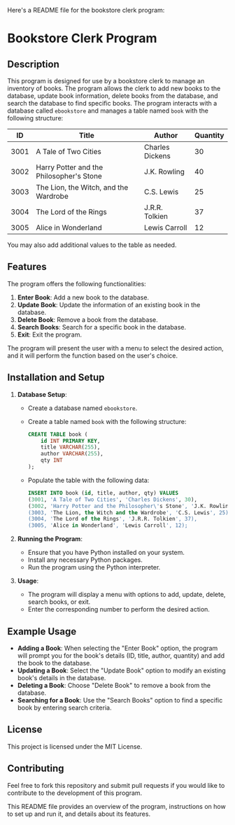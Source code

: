 Here's a README file for the bookstore clerk program:

# Bookstore Clerk Program

## Description

This program is designed for use by a bookstore clerk to manage an inventory of books.
The program allows the clerk to add new books to the database, update book 
information, delete books from the database, and search the database to find specific books.
The program interacts with a database called `ebookstore` and manages a table named `book` with the following structure:


| ID   | Title                                       | Author                  | Quantity |
|------|---------------------------------------------|-------------------------|----------|
| 3001 | A Tale of Two Cities                        | Charles Dickens         | 30       |
| 3002 | Harry Potter and the Philosopher's Stone    | J.K. Rowling            | 40       |
| 3003 | The Lion, the Witch, and the Wardrobe       | C.S. Lewis              | 25       |
| 3004 | The Lord of the Rings                       | J.R.R. Tolkien          | 37       |
| 3005 | Alice in Wonderland                         | Lewis Carroll           | 12       |

You may also add additional values to the table as needed.

## Features

The program offers the following functionalities:

1. **Enter Book**: Add a new book to the database.
2. **Update Book**: Update the information of an existing book in the database.
3. **Delete Book**: Remove a book from the database.
4. **Search Books**: Search for a specific book in the database.
5. **Exit**: Exit the program.

The program will present the user with a menu to select the desired action, and it will perform the function based on the user's choice.

## Installation and Setup

1. **Database Setup**: 
   - Create a database named `ebookstore`.
   - Create a table named `book` with the following structure:

     ```sql
     CREATE TABLE book (
         id INT PRIMARY KEY,
         title VARCHAR(255),
         author VARCHAR(255),
         qty INT
     );
     ```

   - Populate the table with the following data:

     ```sql
     INSERT INTO book (id, title, author, qty) VALUES
     (3001, 'A Tale of Two Cities', 'Charles Dickens', 30),
     (3002, 'Harry Potter and the Philosopher\'s Stone', 'J.K. Rowling', 40),
     (3003, 'The Lion, the Witch and the Wardrobe', 'C.S. Lewis', 25),
     (3004, 'The Lord of the Rings', 'J.R.R. Tolkien', 37),
     (3005, 'Alice in Wonderland', 'Lewis Carroll', 12);
     ```

2. **Running the Program**:
   - Ensure that you have Python installed on your system.
   - Install any necessary Python packages.
   - Run the program using the Python interpreter.

3. **Usage**:
   - The program will display a menu with options to add, update, delete, search books, or exit.
   - Enter the corresponding number to perform the desired action.

## Example Usage

- **Adding a Book**: When selecting the "Enter Book" option, the program will prompt you for the book's details (ID, title, author, quantity) and add the book to the database.
- **Updating a Book**: Select the "Update Book" option to modify an existing book's details in the database.
- **Deleting a Book**: Choose "Delete Book" to remove a book from the database.
- **Searching for a Book**: Use the "Search Books" option to find a specific book by entering search criteria.

## License

This project is licensed under the MIT License.

## Contributing

Feel free to fork this repository and submit pull requests if you would like to contribute to the development of this program.


This README file provides an overview of the program, instructions on how to set up and run it, and details about its features.
